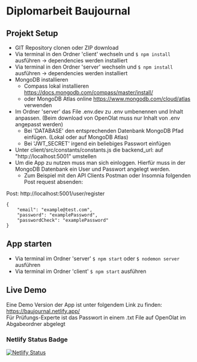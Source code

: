 # Diplomarbeit Baujournal

## Projekt Setup
- GIT Repository clonen oder ZIP download
- Via terminal in den Ordner 'client' wechseln und `$ npm install` ausführen -> dependencies werden installiert
- Via terminal in den Ordner 'server' wechseln und `$ npm install` ausführen -> dependencies werden installiert
- MongoDB installieren 
    - Compass lokal installieren https://docs.mongodb.com/compass/master/install/ 
    - oder MongoDB Atlas online https://www.mongodb.com/cloud/atlas verwenden
- Im Ordner 'server' das File .env.dev zu .env umbenennen und Inhalt anpassen. 
  (Beim download von OpenOlat muss nur Inhalt von .env angepasst werden)
    - Bei 'DATABASE' den entsprechenden Datenbank MongoDB Pfad einfügen. (Lokal oder auf MongoDB Atlas)
    - Bei 'JWT_SECRET' irgend ein beliebiges Passwort einfügen
- Unter client/src/constants/constants.js die backend_url: auf "http://localhost:5001" umstellen
- Um die App zu nutzen muss man sich einloggen. Hierfür muss in der MongoDB Datenbank ein User und Passwort angelegt werden. 
    - Zum Beispiel mit den API Clients Postman oder Insomnia folgenden Post request absenden:

Post: http://localhost:5001/user/register <br />
```
{
    "email": "example@test.com",
    "password": "examplePassword",
    "passwordCheck": "examplePassword"
}
```

## App starten
- Via terminal im Ordner 'server' `$ npm start` oder `$ nodemon server` ausführen
- Via terminal im Ordner 'client' `$ npm start` ausführen


## Live Demo
Eine Demo Version der App ist unter folgendem Link zu finden:<br />
https://baujournal.netlify.app/<br />
Für Prüfungs-Experte ist das Passwort in einem .txt File auf OpenOlat im Abgabeordner abgelegt


### Netlify Status Badge
[![Netlify Status](https://api.netlify.com/api/v1/badges/6148a39c-fc5d-45d8-baa4-b77a6396a173/deploy-status)](https://app.netlify.com/sites/baujournal/deploys)

